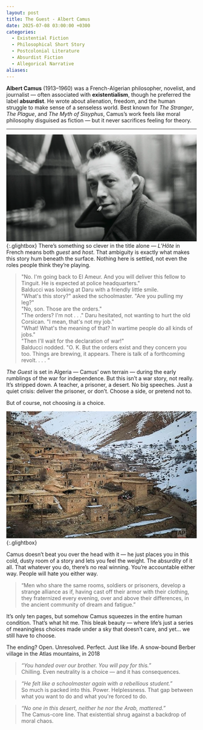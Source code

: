```yaml
---
layout: post
title: The Guest - Albert Camus
date: 2025-07-08 03:00:00 +0300
categories:
  - Existential Fiction
  - Philosophical Short Story
  - Postcolonial Literature
  - Absurdist Fiction
  - Allegorical Narrative
aliases:
---
```

**Albert Camus** (1913–1960) was a French-Algerian philosopher, novelist, and journalist — often associated with **existentialism**, though he preferred the label **absurdist**. He wrote about alienation, freedom, and the human struggle to make sense of a senseless world. Best known for _The Stranger_, _The Plague_, and _The Myth of Sisyphus_, Camus’s work feels like moral philosophy disguised as fiction — but it never sacrifices feeling for theory.

---



[![Albert Camus](/assets/image/camus.jpg)](/assets/image/camus.jpg){:.glightbox}
There’s something so clever in the title alone — _L’Hôte_ in French means both _guest_ and _host_. That ambiguity is exactly what makes this story hum beneath the surface. Nothing here is settled, not even the roles people think they’re playing.

>"No. I'm going back to El Ameur. And you will deliver this fellow to Tinguit. He is expected at police headquarters."  
Balducci was looking at Daru with a friendly little smile.  
"What's this story?" asked the schoolmaster. "Are you pulling my leg?"  
"No, son. Those are the orders."  
"The orders? I'm not . . ." Daru hesitated, not wanting to hurt the old Corsican. "I mean, that's not my job."  
"What! What's the meaning of that? In wartime people do all kinds of jobs."  
"Then I'll wait for the declaration of war!"  
Balducci nodded. "O. K. But the orders exist and they concern you too. Things are brewing, it appears. There is talk of a forthcoming revolt. . . . “

_The Guest_ is set in Algeria — Camus’ own terrain — during the early rumblings of the war for independence. But this isn’t a war story, not really. It’s stripped down. A teacher, a prisoner, a desert. No big speeches. Just a quiet crisis: deliver the prisoner, or don’t. Choose a side, or pretend not to.

But of course, not choosing _is_ a choice.

[![A snow-bound Berber village in the Atlas mountains, in 2018](/assets/image/camustheguest.jpg)](/assets/image/camustheguest.jpg){:.glightbox}


Camus doesn’t beat you over the head with it — he just places you in this cold, dusty room of a story and lets you feel the weight. The absurdity of it all. That whatever you do, there’s no real winning. You’re accountable either way. People will hate you either way.

>“Men who share the same rooms, soldiers or prisoners, develop a strange alliance as if, having cast off their armor with their clothing, they fraternized every evening, over and above their differences, in the ancient community of dream and fatigue.”


It’s only ten pages, but somehow Camus squeezes in the entire human condition. That’s what hit me. This bleak beauty — where life’s just a series of meaningless choices made under a sky that doesn’t care, and yet... we still have to choose.

The ending? Open. Unresolved. Perfect. Just like life.
A snow-bound Berber village in the Atlas mountains, in 2018

> _“You handed over our brother. You will pay for this.”_  
> Chilling. Even neutrality is a choice — and it has consequences.

> _“He felt like a schoolmaster again with a rebellious student.”_  
> So much is packed into this. Power. Helplessness. That gap between what you want to do and what you're forced to do.

> _“No one in this desert, neither he nor the Arab, mattered.”_  
> The Camus-core line. That existential shrug against a backdrop of moral chaos.